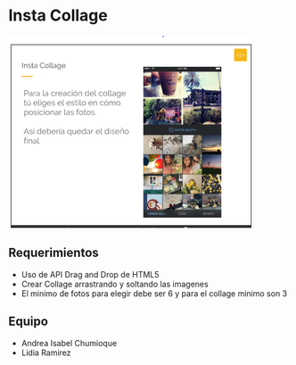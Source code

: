 # Insta Collage

![imagen](assets/images/imgdnd.PNG)

## Requerimientos
- Uso de API Drag and Drop de HTML5
- Crear Collage arrastrando y soltando las imagenes
- El minimo de fotos para elegir debe ser 6 y para el collage minimo son 3


## Equipo
- Andrea Isabel Chumioque
- Lidia Ramirez